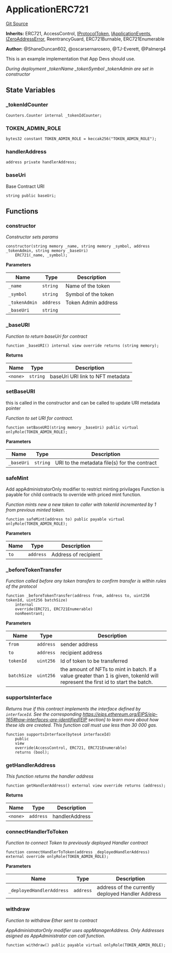 # ApplicationERC721
[Git Source](https://github.com/thrackle-io/aquifi-rules-v1/blob/06b5ee57ef76bd8520d1cb281fa59f1af36b76f1/src/example/ERC721/ApplicationERC721.sol)

**Inherits:**
ERC721, AccessControl, [IProtocolToken](/src/client/token/IProtocolToken.sol/interface.IProtocolToken.md), [IApplicationEvents](/src/common/IEvents.sol/interface.IApplicationEvents.md), [IZeroAddressError](/src/common/IErrors.sol/interface.IZeroAddressError.md), ReentrancyGuard, ERC721Burnable, ERC721Enumerable

**Author:**
@ShaneDuncan602, @oscarsernarosero, @TJ-Everett, @Palmerg4

This is an example implementation that App Devs should use.

*During deployment _tokenName _tokenSymbol _tokenAdmin are set in constructor*


## State Variables
### _tokenIdCounter

```solidity
Counters.Counter internal _tokenIdCounter;
```


### TOKEN_ADMIN_ROLE

```solidity
bytes32 constant TOKEN_ADMIN_ROLE = keccak256("TOKEN_ADMIN_ROLE");
```


### handlerAddress

```solidity
address private handlerAddress;
```


### baseUri
Base Contract URI


```solidity
string public baseUri;
```


## Functions
### constructor

*Constructor sets params*


```solidity
constructor(string memory _name, string memory _symbol, address _tokenAdmin, string memory _baseUri)
    ERC721(_name, _symbol);
```
**Parameters**

|Name|Type|Description|
|----|----|-----------|
|`_name`|`string`|Name of the token|
|`_symbol`|`string`|Symbol of the token|
|`_tokenAdmin`|`address`|Token Admin address|
|`_baseUri`|`string`||


### _baseURI

*Function to return baseUri for contract*


```solidity
function _baseURI() internal view override returns (string memory);
```
**Returns**

|Name|Type|Description|
|----|----|-----------|
|`<none>`|`string`|baseUri URI link to NFT metadata|


### setBaseURI

this is called in the constructor and can be called to update URI metadata pointer

*Function to set URI for contract.*


```solidity
function setBaseURI(string memory _baseUri) public virtual onlyRole(TOKEN_ADMIN_ROLE);
```
**Parameters**

|Name|Type|Description|
|----|----|-----------|
|`_baseUri`|`string`|URI to the metadata file(s) for the contract|


### safeMint

Add appAdministratorOnly modifier to restrict minting privilages
Function is payable for child contracts to override with priced mint function.

*Function mints new a new token to caller with tokenId incremented by 1 from previous minted token.*


```solidity
function safeMint(address to) public payable virtual onlyRole(TOKEN_ADMIN_ROLE);
```
**Parameters**

|Name|Type|Description|
|----|----|-----------|
|`to`|`address`|Address of recipient|


### _beforeTokenTransfer

*Function called before any token transfers to confirm transfer is within rules of the protocol*


```solidity
function _beforeTokenTransfer(address from, address to, uint256 tokenId, uint256 batchSize)
    internal
    override(ERC721, ERC721Enumerable)
    nonReentrant;
```
**Parameters**

|Name|Type|Description|
|----|----|-----------|
|`from`|`address`|sender address|
|`to`|`address`|recipient address|
|`tokenId`|`uint256`|Id of token to be transferred|
|`batchSize`|`uint256`|the amount of NFTs to mint in batch. If a value greater than 1 is given, tokenId will represent the first id to start the batch.|


### supportsInterface

*Returns true if this contract implements the interface defined by
`interfaceId`. See the corresponding
https://eips.ethereum.org/EIPS/eip-165#how-interfaces-are-identified[EIP section]
to learn more about how these ids are created.
This function call must use less than 30 000 gas.*


```solidity
function supportsInterface(bytes4 interfaceId)
    public
    view
    override(AccessControl, ERC721, ERC721Enumerable)
    returns (bool);
```

### getHandlerAddress

*This function returns the handler address*


```solidity
function getHandlerAddress() external view override returns (address);
```
**Returns**

|Name|Type|Description|
|----|----|-----------|
|`<none>`|`address`|handlerAddress|


### connectHandlerToToken

*Function to connect Token to previously deployed Handler contract*


```solidity
function connectHandlerToToken(address _deployedHandlerAddress) external override onlyRole(TOKEN_ADMIN_ROLE);
```
**Parameters**

|Name|Type|Description|
|----|----|-----------|
|`_deployedHandlerAddress`|`address`|address of the currently deployed Handler Address|


### withdraw

*Function to withdraw Ether sent to contract*

*AppAdministratorOnly modifier uses appManagerAddress. Only Addresses asigned as AppAdministrator can call function.*


```solidity
function withdraw() public payable virtual onlyRole(TOKEN_ADMIN_ROLE);
```

